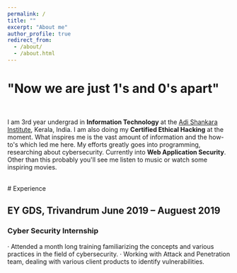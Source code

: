 ```yaml
---
permalink: /
title: ""
excerpt: "About me"
author_profile: true
redirect_from: 
  - /about/
  - /about.html
---
```


# "Now we are just 1's and 0's apart"<br>

<br>

I am 3rd year undergrad in **Information Technology** at the [Adi Shankara Institute](http://www.adishankara.ac.in/), Kerala, India. I am also doing my **Certified Ethical Hacking** at the moment. What inspires me is the vast amount of information and the how-to's which led me here. My efforts greatly goes into programming, researching about cybersecurity. Currently into **Web Application Security**. Other than this probably you'll see me listen to music or watch some inspiring movies. 

<br>
# Experience<br>

## EY GDS, Trivandrum June 2019 – Auguest 2019
### Cyber Security Internship
· Attended a month long training familiarizing the concepts and various practices in the field of
cybersecurity.
· Working with Attack and Penetration team, dealing with various client products to identify vulnerabilities. 

